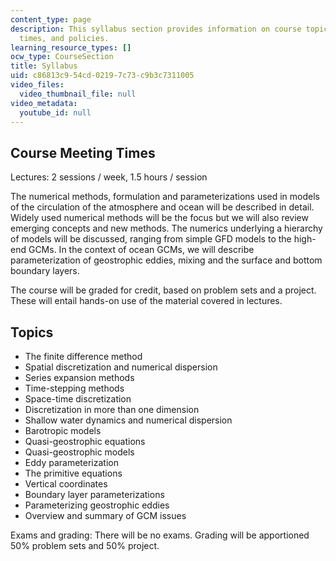 ```yaml
---
content_type: page
description: This syllabus section provides information on course topics, meeting
  times, and policies.
learning_resource_types: []
ocw_type: CourseSection
title: Syllabus
uid: c86813c9-54cd-0219-7c73-c9b3c7311005
video_files:
  video_thumbnail_file: null
video_metadata:
  youtube_id: null
---
```


Course Meeting Times
--------------------

Lectures: 2 sessions / week, 1.5 hours / session

The numerical methods, formulation and parameterizations used in models of the circulation of the atmosphere and ocean will be described in detail. Widely used numerical methods will be the focus but we will also review emerging concepts and new methods. The numerics underlying a hierarchy of models will be discussed, ranging from simple GFD models to the high-end GCMs. In the context of ocean GCMs, we will describe parameterization of geostrophic eddies, mixing and the surface and bottom boundary layers.

The course will be graded for credit, based on problem sets and a project. These will entail hands-on use of the material covered in lectures.

Topics
------

*   The finite difference method
*   Spatial discretization and numerical dispersion
*   Series expansion methods
*   Time-stepping methods
*   Space-time discretization
*   Discretization in more than one dimension
*   Shallow water dynamics and numerical dispersion
*   Barotropic models
*   Quasi-geostrophic equations
*   Quasi-geostrophic models
*   Eddy parameterization
*   The primitive equations
*   Vertical coordinates
*   Boundary layer parameterizations
*   Parameterizing geostrophic eddies
*   Overview and summary of GCM issues

Exams and grading: There will be no exams. Grading will be apportioned 50% problem sets and 50% project.